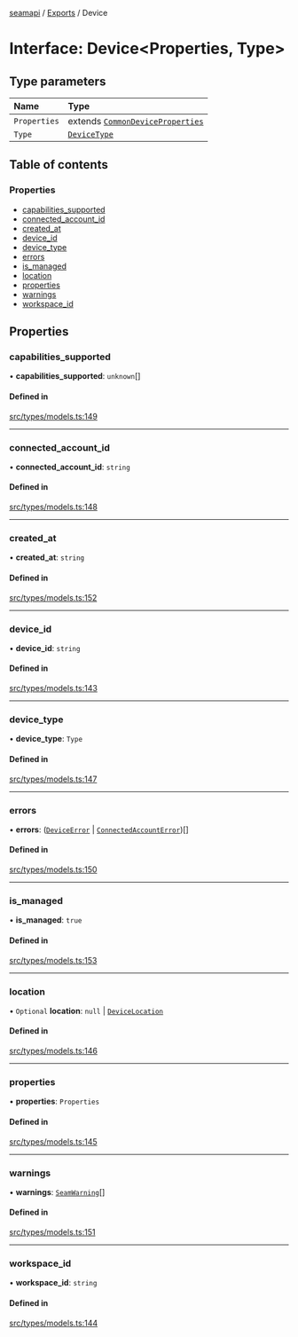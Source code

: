 [seamapi](../README.md) / [Exports](../modules.md) / Device

# Interface: Device<Properties, Type\>

## Type parameters

| Name | Type |
| :------ | :------ |
| `Properties` | extends [`CommonDeviceProperties`](../modules.md#commondeviceproperties) |
| `Type` | [`DeviceType`](../modules.md#devicetype) |

## Table of contents

### Properties

- [capabilities\_supported](Device.md#capabilities_supported)
- [connected\_account\_id](Device.md#connected_account_id)
- [created\_at](Device.md#created_at)
- [device\_id](Device.md#device_id)
- [device\_type](Device.md#device_type)
- [errors](Device.md#errors)
- [is\_managed](Device.md#is_managed)
- [location](Device.md#location)
- [properties](Device.md#properties)
- [warnings](Device.md#warnings)
- [workspace\_id](Device.md#workspace_id)

## Properties

### capabilities\_supported

• **capabilities\_supported**: `unknown`[]

#### Defined in

[src/types/models.ts:149](https://github.com/seamapi/javascript/blob/main/src/types/models.ts#L149)

___

### connected\_account\_id

• **connected\_account\_id**: `string`

#### Defined in

[src/types/models.ts:148](https://github.com/seamapi/javascript/blob/main/src/types/models.ts#L148)

___

### created\_at

• **created\_at**: `string`

#### Defined in

[src/types/models.ts:152](https://github.com/seamapi/javascript/blob/main/src/types/models.ts#L152)

___

### device\_id

• **device\_id**: `string`

#### Defined in

[src/types/models.ts:143](https://github.com/seamapi/javascript/blob/main/src/types/models.ts#L143)

___

### device\_type

• **device\_type**: `Type`

#### Defined in

[src/types/models.ts:147](https://github.com/seamapi/javascript/blob/main/src/types/models.ts#L147)

___

### errors

• **errors**: ([`DeviceError`](DeviceError.md) \| [`ConnectedAccountError`](ConnectedAccountError.md))[]

#### Defined in

[src/types/models.ts:150](https://github.com/seamapi/javascript/blob/main/src/types/models.ts#L150)

___

### is\_managed

• **is\_managed**: ``true``

#### Defined in

[src/types/models.ts:153](https://github.com/seamapi/javascript/blob/main/src/types/models.ts#L153)

___

### location

• `Optional` **location**: ``null`` \| [`DeviceLocation`](../modules.md#devicelocation)

#### Defined in

[src/types/models.ts:146](https://github.com/seamapi/javascript/blob/main/src/types/models.ts#L146)

___

### properties

• **properties**: `Properties`

#### Defined in

[src/types/models.ts:145](https://github.com/seamapi/javascript/blob/main/src/types/models.ts#L145)

___

### warnings

• **warnings**: [`SeamWarning`](SeamWarning.md)[]

#### Defined in

[src/types/models.ts:151](https://github.com/seamapi/javascript/blob/main/src/types/models.ts#L151)

___

### workspace\_id

• **workspace\_id**: `string`

#### Defined in

[src/types/models.ts:144](https://github.com/seamapi/javascript/blob/main/src/types/models.ts#L144)
